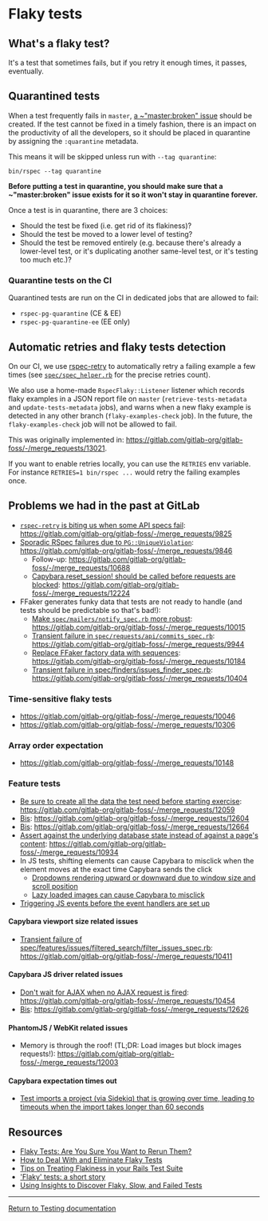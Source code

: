 # Flaky tests

## What's a flaky test?

It's a test that sometimes fails, but if you retry it enough times, it passes,
eventually.

## Quarantined tests

When a test frequently fails in `master`,
[a ~"master:broken" issue](https://about.gitlab.com/handbook/engineering/workflow/#broken-master)
should be created.
If the test cannot be fixed in a timely fashion, there is an impact on the
productivity of all the developers, so it should be placed in quarantine by
assigning the `:quarantine` metadata.

This means it will be skipped unless run with `--tag quarantine`:

```shell
bin/rspec --tag quarantine
```

**Before putting a test in quarantine, you should make sure that a
~"master:broken" issue exists for it so it won't stay in quarantine forever.**

Once a test is in quarantine, there are 3 choices:

- Should the test be fixed (i.e. get rid of its flakiness)?
- Should the test be moved to a lower level of testing?
- Should the test be removed entirely (e.g. because there's already a
  lower-level test, or it's duplicating another same-level test, or it's testing
  too much etc.)?

### Quarantine tests on the CI

Quarantined tests are run on the CI in dedicated jobs that are allowed to fail:

- `rspec-pg-quarantine` (CE & EE)
- `rspec-pg-quarantine-ee` (EE only)

## Automatic retries and flaky tests detection

On our CI, we use [rspec-retry] to automatically retry a failing example a few
times (see [`spec/spec_helper.rb`] for the precise retries count).

We also use a home-made `RspecFlaky::Listener` listener which records flaky
examples in a JSON report file on `master` (`retrieve-tests-metadata` and `update-tests-metadata` jobs), and warns when a new flaky example
is detected in any other branch (`flaky-examples-check` job). In the future, the
`flaky-examples-check` job will not be allowed to fail.

This was originally implemented in: <https://gitlab.com/gitlab-org/gitlab-foss/-/merge_requests/13021>.

If you want to enable retries locally, you can use the `RETRIES` env variable.
For instance `RETRIES=1 bin/rspec ...` would retry the failing examples once.

[rspec-retry]: https://github.com/NoRedInk/rspec-retry
[`spec/spec_helper.rb`]: https://gitlab.com/gitlab-org/gitlab/blob/master/spec/spec_helper.rb

## Problems we had in the past at GitLab

- [`rspec-retry` is biting us when some API specs fail](https://gitlab.com/gitlab-org/gitlab-foss/issues/29242): <https://gitlab.com/gitlab-org/gitlab-foss/-/merge_requests/9825>
- [Sporadic RSpec failures due to `PG::UniqueViolation`](https://gitlab.com/gitlab-org/gitlab-foss/issues/28307#note_24958837): <https://gitlab.com/gitlab-org/gitlab-foss/-/merge_requests/9846>
  - Follow-up: <https://gitlab.com/gitlab-org/gitlab-foss/-/merge_requests/10688>
  - [Capybara.reset_session! should be called before requests are blocked](https://gitlab.com/gitlab-org/gitlab-foss/issues/33779): <https://gitlab.com/gitlab-org/gitlab-foss/-/merge_requests/12224>
- FFaker generates funky data that tests are not ready to handle (and tests should be predictable so that's bad!):
  - [Make `spec/mailers/notify_spec.rb` more robust](https://gitlab.com/gitlab-org/gitlab-foss/issues/20121): <https://gitlab.com/gitlab-org/gitlab-foss/-/merge_requests/10015>
  - [Transient failure in `spec/requests/api/commits_spec.rb`](https://gitlab.com/gitlab-org/gitlab-foss/issues/27988#note_25342521): <https://gitlab.com/gitlab-org/gitlab-foss/-/merge_requests/9944>
  - [Replace FFaker factory data with sequences](https://gitlab.com/gitlab-org/gitlab-foss/issues/29643): <https://gitlab.com/gitlab-org/gitlab-foss/-/merge_requests/10184>
  - [Transient failure in spec/finders/issues_finder_spec.rb](https://gitlab.com/gitlab-org/gitlab-foss/issues/30211#note_26707685): <https://gitlab.com/gitlab-org/gitlab-foss/-/merge_requests/10404>

### Time-sensitive flaky tests

- <https://gitlab.com/gitlab-org/gitlab-foss/-/merge_requests/10046>
- <https://gitlab.com/gitlab-org/gitlab-foss/-/merge_requests/10306>

### Array order expectation

- <https://gitlab.com/gitlab-org/gitlab-foss/-/merge_requests/10148>

### Feature tests

- [Be sure to create all the data the test need before starting exercise](https://gitlab.com/gitlab-org/gitlab-foss/issues/32622#note_31128195): <https://gitlab.com/gitlab-org/gitlab-foss/-/merge_requests/12059>
- [Bis](https://gitlab.com/gitlab-org/gitlab-foss/issues/34609#note_34048715): <https://gitlab.com/gitlab-org/gitlab-foss/-/merge_requests/12604>
- [Bis](https://gitlab.com/gitlab-org/gitlab-foss/issues/34698#note_34276286): <https://gitlab.com/gitlab-org/gitlab-foss/-/merge_requests/12664>
- [Assert against the underlying database state instead of against a page's content](https://gitlab.com/gitlab-org/gitlab-foss/issues/31437): <https://gitlab.com/gitlab-org/gitlab-foss/-/merge_requests/10934>
- In JS tests, shifting elements can cause Capybara to misclick when the element moves at the exact time Capybara sends the click
  - [Dropdowns rendering upward or downward due to window size and scroll position](https://gitlab.com/gitlab-org/gitlab/-/merge_requests/17660)
  - [Lazy loaded images can cause Capybara to misclick](https://gitlab.com/gitlab-org/gitlab/-/merge_requests/18713)
- [Triggering JS events before the event handlers are set up](https://gitlab.com/gitlab-org/gitlab/-/merge_requests/18742)

#### Capybara viewport size related issues

- [Transient failure of spec/features/issues/filtered_search/filter_issues_spec.rb](https://gitlab.com/gitlab-org/gitlab-foss/issues/29241#note_26743936): <https://gitlab.com/gitlab-org/gitlab-foss/-/merge_requests/10411>

#### Capybara JS driver related issues

- [Don't wait for AJAX when no AJAX request is fired](https://gitlab.com/gitlab-org/gitlab-foss/issues/30461): <https://gitlab.com/gitlab-org/gitlab-foss/-/merge_requests/10454>
- [Bis](https://gitlab.com/gitlab-org/gitlab-foss/issues/34647): <https://gitlab.com/gitlab-org/gitlab-foss/-/merge_requests/12626>

#### PhantomJS / WebKit related issues

- Memory is through the roof! (TL;DR: Load images but block images requests!): <https://gitlab.com/gitlab-org/gitlab-foss/-/merge_requests/12003>

#### Capybara expectation times out

- [Test imports a project (via Sidekiq) that is growing over time, leading to timeouts when the import takes longer than 60 seconds](https://gitlab.com/gitlab-org/gitlab/-/merge_requests/22599)

## Resources

- [Flaky Tests: Are You Sure You Want to Rerun Them?](http://semaphoreci.com/blog/2017/04/20/flaky-tests.html)
- [How to Deal With and Eliminate Flaky Tests](https://semaphoreci.com/community/tutorials/how-to-deal-with-and-eliminate-flaky-tests)
- [Tips on Treating Flakiness in your Rails Test Suite](http://semaphoreci.com/blog/2017/08/03/tips-on-treating-flakiness-in-your-test-suite.html)
- ['Flaky' tests: a short story](https://www.ombulabs.com/blog/rspec/continuous-integration/how-to-track-down-a-flaky-test.html)
- [Using Insights to Discover Flaky, Slow, and Failed Tests](https://circleci.com/blog/using-insights-to-discover-flaky-slow-and-failed-tests/)

---

[Return to Testing documentation](index.md)
